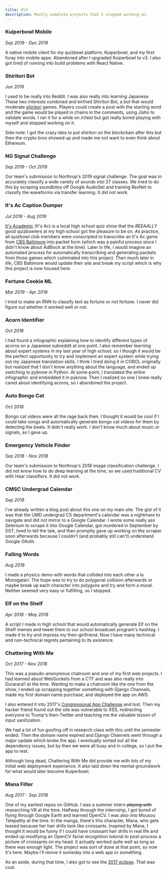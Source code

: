 ```yaml
---
title: Old
description: Mostly complete projects that I stopped working on.
---
```


### Kuiperbowl Mobile

*Sep 2019 - Dec 2019*

A native mobile client for my quizbowl platform, Kuiperbowl, and my first foray
into mobile apps. Abandoned after I upgraded Kuiperbowl to v3. I also got tired
of running into build problems with React Native.

### Shiritori Bot

*Jun 2019*

I used to be really into Reddit. I was also really into learning Japanese. These
two interests combined and birthed Shiritori Bot, a bot that would moderate
[shiritori](https://en.wikipedia.org/wiki/Shiritori) games. Players could create
a post with the starting word and the game would be played in chains in the
comments, using Jisho to validate words. I ran it for a while on /r/test but got
really bored playing with myself and stopped working on it.

Side note: I got the crazy idea to put shiritori on the blockchain after this
but then the crypto bros showed up and made me not want to even think about
Ethereum.

### NG Signal Challenge

*Sep 2019 - Oct 2019*

Our team's submission to Northrop's 2019 signal challenge. The goal was to
accurately classify a wide variety of sounds into 27 classes. We tried to do
this by scraping soundbites off Google AudioSet and training ResNet to classify
the waveforms via transfer learning. It did not work.

### It's Ac Caption Dumper

*Jul 2019 - Aug 2019*

[It's Academic](https://en.wikipedia.org/wiki/It's_Academic) (It's Ac) is a
local high school quiz show that the *REEAALLY* good quizbowlers at my high
school got the pleasure to be on. As practice, all quizbowl club members were
conscripted to transcribe an It's Ac game from [CBS
Baltimore](https://baltimore.cbslocal.com/category/its-academic/) into packet
form (which was a painful process since I didn't know about AdBlock at the
time). Later in life, I would imagine an automated process for automatically
transcribing and generating packets from those games which culminated into this
project. Then much later in life, CBS Baltimore would update their site and
break my script which is why this project is now housed here.

### Fortune Cookie ML

*Mar 2019 - Apr 2019*

I tried to make an RNN to classify text as fortune or not fortune. I never did
figure out whether it worked well or not.

### Acorn Identifier

*Oct 2018*

I had found a infographic explaining how to identify different types of acorns
on a Japanese subreddit at one point. I also remember learning about expert
systems in my last year of high school, so I though it would be the perfect
opportunity to try and implement an expert system while trying out my Japanese
translation skills. I think I tried doing it in COBOL originally but realized
that I don't know anything about the language, and ended up switching to pyknow
in Python. At some point, I translated the entire infographic and embedded it in
pyknow. Then I realized no one I knew really cared about identifying acorns, so
I abandoned the project.

### Auto Bongo Cat

*Oct 2018*

Bongo cat videos were all the rage back then. I thought it would be cool if I
could take songs and automatically generate bongo cat videos for them by
detecting the beats. It didn't really work. I don't know much about music or
signals, so I gave up.

### Emergency Vehicle Finder

*Sep 2018 - Nov 2018*

Our team's submission to Northrop's 2018 image classification challenge. I did
not know how to do deep learning at the time, so we used traditional CV with
Haar classifiers. It did not work.

### CMSC Undergrad Calendar

*Sep 2018*

I've already written a blog post about this one on my main site. The gist of it
was that the UMD undergrad CS department's calendar was a nightmare to navigate
and did not mirror to a Google Calendar. I wrote some really ass Selenium to
scrape it into Google Calendar, got murdered in September by DST, lived to tell
the tale, and then promptly gave up working on the scraper soon afterwards
because I couldn't (and probably still can't) understand Google OAuth.

### Falling Words

*Aug 2018*

I made a physics demo with words that collided into each other a la Monogatari.
The hope was to try to do polygonal collision afterwards or maybe break up each
character into polygons and try and form a mural. Neither seemed very easy or
fulfilling, so I stopped.

### Elf on the Shelf

*Apr 2018 - May 2018*

A script I made in high school that would automatically generate Elf on the
Shelf memes and tweet them to our school broadcast program's hashtag. I made it
to try and impress my then-girlfriend. Now I have many technical and
non-technical regrets pertaining to its existence.

### Chattering With Me

*Oct 2017 - Nov 2018*

This was a pseudo-anonymous chatroom and one of my first web projects. I had
learned about WebSockets from a CTF and was also really into Durarara!! at the
time. Wanting to make a chatroom like the one from the show, I ended up
scrapping together something with Django Channels, made my first domain name
purchase, and deployed the app on AWS.

I also entered it into 2017's [Congressional App
Challenge](https://www.congressionalappchallenge.us/) and lost. Then my hacker
friend found out the site was vulnerable to XSS, redirecting everyone to Trump's
then-Twitter and teaching me the valuable lesson of input sanitization.

We had a lot of fun goofing off in research class with this until the semester
ended. Then the domain name expired and Django Channels went through a major
update which broke the app. I eventually sorted out all the dependency issues,
but by then we were all busy and in college, so I put the app to rest.

Although long dead, Chattering With Me did provide me with lots of my initial
web deployment experience. It also laid down the mental groundwork for what
would later become Kuiperbowl.

### Mana Filter

*Aug 2017 - Sep 2018*

One of my earliest repos on GitHub. I was a summer intern <s>playing with</s>
researching VR at the time. Halfway through the internship, I got bored of
flying through Google Earth and learned OpenCV. I was also into Mousou Telepathy
at the time. In the manga, there's this character, Mana, who gets teased because
her hair drills look like croissants. Inspired by Mana, I thought it would be
funny if I could have croissant hair drills in real life and ended up modifying
an OpenCV facial recognition tutorial to post-process a picture of croissants on
my head. It actually worked quite well as long as there was enough light. The
project was sort of done at that point, so now it's here. Maybe I'll revive it
someday into a web app or something.

As an aside, during that time, I also got to see the [2017
eclipse](https://en.wikipedia.org/wiki/Solar_eclipse_of_August_21,_2017). That
was cool.